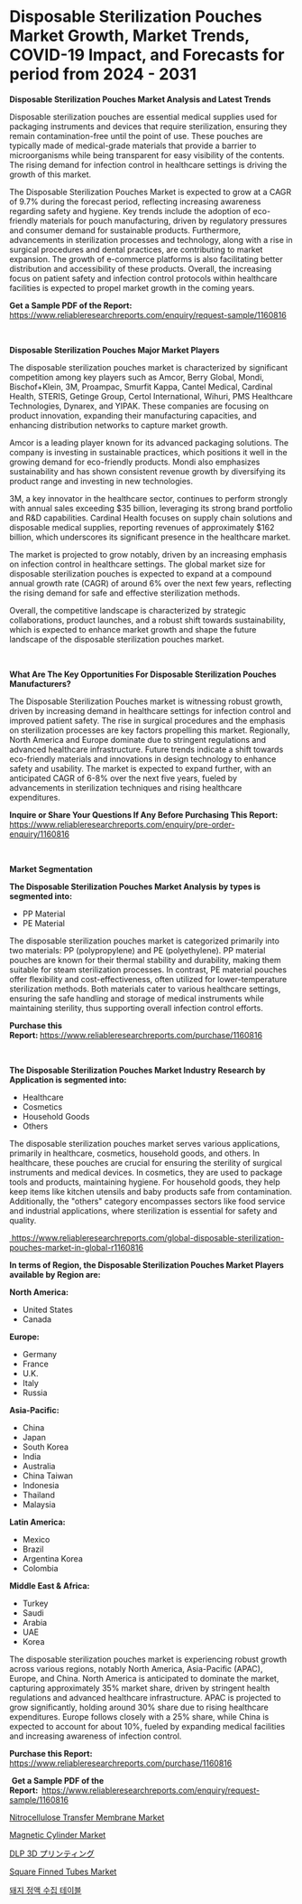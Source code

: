 <p><h1>Disposable Sterilization Pouches Market Growth, Market Trends, COVID-19 Impact, and Forecasts for period from 2024 - 2031</h1></p><p><strong>Disposable Sterilization Pouches Market Analysis and Latest Trends</strong></p>
<p><p>Disposable sterilization pouches are essential medical supplies used for packaging instruments and devices that require sterilization, ensuring they remain contamination-free until the point of use. These pouches are typically made of medical-grade materials that provide a barrier to microorganisms while being transparent for easy visibility of the contents. The rising demand for infection control in healthcare settings is driving the growth of this market.</p><p>The Disposable Sterilization Pouches Market is expected to grow at a CAGR of 9.7% during the forecast period, reflecting increasing awareness regarding safety and hygiene. Key trends include the adoption of eco-friendly materials for pouch manufacturing, driven by regulatory pressures and consumer demand for sustainable products. Furthermore, advancements in sterilization processes and technology, along with a rise in surgical procedures and dental practices, are contributing to market expansion. The growth of e-commerce platforms is also facilitating better distribution and accessibility of these products. Overall, the increasing focus on patient safety and infection control protocols within healthcare facilities is expected to propel market growth in the coming years.</p></p>
<p><strong>Get a Sample PDF of the Report:&nbsp;</strong> <a href="https://www.reliableresearchreports.com/enquiry/request-sample/1160816">https://www.reliableresearchreports.com/enquiry/request-sample/1160816</a></p>
<p>&nbsp;</p>
<p><strong>Disposable Sterilization Pouches Major Market Players</strong></p>
<p><p>The disposable sterilization pouches market is characterized by significant competition among key players such as Amcor, Berry Global, Mondi, Bischof+Klein, 3M, Proampac, Smurfit Kappa, Cantel Medical, Cardinal Health, STERIS, Getinge Group, Certol International, Wihuri, PMS Healthcare Technologies, Dynarex, and YIPAK. These companies are focusing on product innovation, expanding their manufacturing capacities, and enhancing distribution networks to capture market growth.</p><p>Amcor is a leading player known for its advanced packaging solutions. The company is investing in sustainable practices, which positions it well in the growing demand for eco-friendly products. Mondi also emphasizes sustainability and has shown consistent revenue growth by diversifying its product range and investing in new technologies.</p><p>3M, a key innovator in the healthcare sector, continues to perform strongly with annual sales exceeding $35 billion, leveraging its strong brand portfolio and R&D capabilities. Cardinal Health focuses on supply chain solutions and disposable medical supplies, reporting revenues of approximately $162 billion, which underscores its significant presence in the healthcare market.</p><p>The market is projected to grow notably, driven by an increasing emphasis on infection control in healthcare settings. The global market size for disposable sterilization pouches is expected to expand at a compound annual growth rate (CAGR) of around 6% over the next few years, reflecting the rising demand for safe and effective sterilization methods.</p><p>Overall, the competitive landscape is characterized by strategic collaborations, product launches, and a robust shift towards sustainability, which is expected to enhance market growth and shape the future landscape of the disposable sterilization pouches market.</p></p>
<p>&nbsp;</p>
<p><strong>What Are The Key Opportunities For Disposable Sterilization Pouches Manufacturers?</strong></p>
<p><p>The Disposable Sterilization Pouches market is witnessing robust growth, driven by increasing demand in healthcare settings for infection control and improved patient safety. The rise in surgical procedures and the emphasis on sterilization processes are key factors propelling this market. Regionally, North America and Europe dominate due to stringent regulations and advanced healthcare infrastructure. Future trends indicate a shift towards eco-friendly materials and innovations in design technology to enhance safety and usability. The market is expected to expand further, with an anticipated CAGR of 6-8% over the next five years, fueled by advancements in sterilization techniques and rising healthcare expenditures.</p></p>
<p><strong>Inquire or Share Your Questions If Any Before Purchasing This Report:</strong> <a href="https://www.reliableresearchreports.com/enquiry/pre-order-enquiry/1160816">https://www.reliableresearchreports.com/enquiry/pre-order-enquiry/1160816</a></p>
<p>&nbsp;</p>
<p><strong>Market Segmentation</strong></p>
<p><strong>The Disposable Sterilization Pouches Market Analysis by types is segmented into:</strong></p>
<p><ul><li>PP Material</li><li>PE Material</li></ul></p>
<p><p>The disposable sterilization pouches market is categorized primarily into two materials: PP (polypropylene) and PE (polyethylene). PP material pouches are known for their thermal stability and durability, making them suitable for steam sterilization processes. In contrast, PE material pouches offer flexibility and cost-effectiveness, often utilized for lower-temperature sterilization methods. Both materials cater to various healthcare settings, ensuring the safe handling and storage of medical instruments while maintaining sterility, thus supporting overall infection control efforts.</p></p>
<p><strong>Purchase this Report:&nbsp;</strong><a href="https://www.reliableresearchreports.com/purchase/1160816">https://www.reliableresearchreports.com/purchase/1160816</a></p>
<p>&nbsp;</p>
<p><strong>The Disposable Sterilization Pouches Market Industry Research by Application is segmented into:</strong></p>
<p><ul><li>Healthcare</li><li>Cosmetics</li><li>Household Goods</li><li>Others</li></ul></p>
<p><p>The disposable sterilization pouches market serves various applications, primarily in healthcare, cosmetics, household goods, and others. In healthcare, these pouches are crucial for ensuring the sterility of surgical instruments and medical devices. In cosmetics, they are used to package tools and products, maintaining hygiene. For household goods, they help keep items like kitchen utensils and baby products safe from contamination. Additionally, the "others" category encompasses sectors like food service and industrial applications, where sterilization is essential for safety and quality.</p></p>
<p><a href="https://www.reliableresearchreports.com/global-disposable-sterilization-pouches-market-in-global-r1160816">&nbsp;https://www.reliableresearchreports.com/global-disposable-sterilization-pouches-market-in-global-r1160816</a></p>
<p><strong>In terms of Region, the Disposable Sterilization Pouches Market Players available by Region are:</strong></p>
<p>
    <p> <strong> North America: </strong>
        <ul>
            <li>United States</li>
            <li>Canada</li>
        </ul>
        </p> 
    <p> <strong> Europe: </strong>
        <ul>
            <li>Germany</li>
            <li>France</li>
            <li>U.K.</li>
            <li>Italy</li>
            <li>Russia</li>
        </ul>
        </p> 
    <p> <strong> Asia-Pacific: </strong>
        <ul>
            <li>China</li>
            <li>Japan</li>
            <li>South Korea</li>
            <li>India</li>
            <li>Australia</li>
            <li>China Taiwan</li>
            <li>Indonesia</li>
            <li>Thailand</li>
            <li>Malaysia</li>
        </ul>
        </p> 
    <p> <strong> Latin America: </strong>
        <ul>
            <li>Mexico</li>
            <li>Brazil</li>
            <li>Argentina Korea</li>
            <li>Colombia</li>
        </ul>
        </p> 
    <p> <strong> Middle East & Africa: </strong>
        <ul>
            <li>Turkey</li>
            <li>Saudi</li>
            <li>Arabia</li>
            <li>UAE</li>
            <li>Korea</li>
        </ul>
    </p>
    </p>
<p><p>The disposable sterilization pouches market is experiencing robust growth across various regions, notably North America, Asia-Pacific (APAC), Europe, and China. North America is anticipated to dominate the market, capturing approximately 35% market share, driven by stringent health regulations and advanced healthcare infrastructure. APAC is projected to grow significantly, holding around 30% share due to rising healthcare expenditures. Europe follows closely with a 25% share, while China is expected to account for about 10%, fueled by expanding medical facilities and increasing awareness of infection control.</p></p>
<p><strong>Purchase this Report: </strong><a href="https://www.reliableresearchreports.com/purchase/1160816">https://www.reliableresearchreports.com/purchase/1160816</a></p>
<p>&nbsp;<strong>Get a Sample PDF of the Report:&nbsp;&nbsp;</strong><a href="https://www.reliableresearchreports.com/enquiry/request-sample/1160816">https://www.reliableresearchreports.com/enquiry/request-sample/1160816</a></p>
<p><strong></strong></p>
<p><p><a href="https://issuu.com/reportprime-2/docs/nitrocellulose-transfer-membrane-ma_7a1f7e8fc455d6">Nitrocellulose Transfer Membrane Market</a></p><p><a href="https://www.linkedin.com/pulse/magnetic-cylinder-market-overview-regional-outlook-competitive-qjiwc?trackingId=bVUP58lnRymPwpfTQfHW9w%3D%3D">Magnetic Cylinder Market</a></p><p><a href="https://medium.com/@solomonbode85/dlp-3d-printing-market-%E3%81%AE%E3%82%B0%E3%83%AD%E3%83%BC%E3%83%90%E3%83%AB%E5%B8%82%E5%A0%B4%E6%A6%82%E8%A6%81%E3%81%AF-%E4%B8%96%E7%95%8C%E3%81%8A%E3%82%88%E3%81%B3%E4%B8%BB%E8%A6%81%E5%B8%82%E5%A0%B4%E3%81%AB%E3%81%8A%E3%81%91%E3%82%8B%E6%A5%AD%E7%95%8C%E3%81%AB%E5%BD%B1%E9%9F%BF%E3%82%92%E4%B8%8E%E3%81%88%E3%82%8B%E4%B8%BB%E8%A6%81%E3%81%AA%E3%83%88%E3%83%AC%E3%83%B3%E3%83%89%E3%81%AB%E3%81%A4%E3%81%84%E3%81%A6-%E7%8B%AC%E8%87%AA%E3%81%AE%E8%A6%96%E7%82%B9%E3%82%92%E6%8F%90%E4%BE%9B%E3%81%97%E3%81%BE%E3%81%99-f02e2025288a">DLP 3D プリンティング</a></p><p><a href="https://github.com/hgf64gh/Market-Research-Report-List-1/blob/main/square-finned-tubes-market.md">Square Finned Tubes Market</a></p><p><a href="https://medium.com/@trackie2000/pig-semen-collection-table-market-%EC%9D%98-%EA%B8%80%EB%A1%9C%EB%B2%8C-%EC%8B%9C%EC%9E%A5-%EA%B0%9C%EC%9A%94%EB%8A%94-%EC%A0%84-%EC%84%B8%EA%B3%84-%EB%B0%8F-%EC%A3%BC%EC%9A%94-%EC%8B%9C%EC%9E%A5%EC%9D%98-%EC%82%B0%EC%97%85%EC%97%90-%EC%98%81%ED%96%A5%EC%9D%84-%EB%AF%B8%EC%B9%98%EB%8A%94-%EC%A3%BC%EC%9A%94-%ED%8A%B8%EB%A0%8C%EB%93%9C%EC%97%90-%EB%8C%80%ED%95%9C-%EB%8F%85%ED%8A%B9%ED%95%9C-%EA%B4%80%EC%A0%90%EC%9D%84-%EC%A0%9C%EA%B3%B5%ED%95%A9%EB%8B%88%EB%8B%A4-508b12bcdcc9">돼지 정액 수집 테이블</a></p></p>